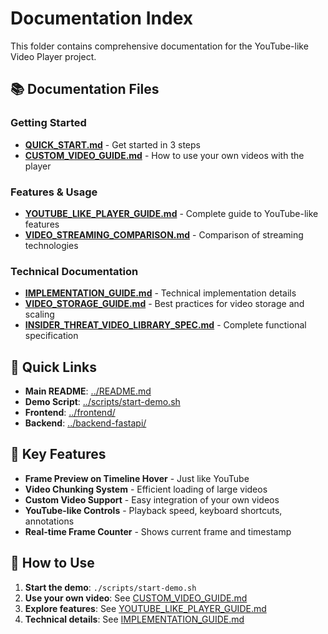 # Documentation Index

This folder contains comprehensive documentation for the YouTube-like Video Player project.

## 📚 Documentation Files

### Getting Started

- **[QUICK_START.md](QUICK_START.md)** - Get started in 3 steps
- **[CUSTOM_VIDEO_GUIDE.md](CUSTOM_VIDEO_GUIDE.md)** - How to use your own videos with the player

### Features & Usage

- **[YOUTUBE_LIKE_PLAYER_GUIDE.md](YOUTUBE_LIKE_PLAYER_GUIDE.md)** - Complete guide to YouTube-like features
- **[VIDEO_STREAMING_COMPARISON.md](VIDEO_STREAMING_COMPARISON.md)** - Comparison of streaming technologies

### Technical Documentation

- **[IMPLEMENTATION_GUIDE.md](IMPLEMENTATION_GUIDE.md)** - Technical implementation details
- **[VIDEO_STORAGE_GUIDE.md](VIDEO_STORAGE_GUIDE.md)** - Best practices for video storage and scaling
- **[INSIDER_THREAT_VIDEO_LIBRARY_SPEC.md](INSIDER_THREAT_VIDEO_LIBRARY_SPEC.md)** - Complete functional specification

## 🚀 Quick Links

- **Main README**: [../README.md](../README.md)
- **Demo Script**: [../scripts/start-demo.sh](../scripts/start-demo.sh)
- **Frontend**: [../frontend/](../frontend/)
- **Backend**: [../backend-fastapi/](../backend-fastapi/)

## 🎯 Key Features

- **Frame Preview on Timeline Hover** - Just like YouTube
- **Video Chunking System** - Efficient loading of large videos
- **Custom Video Support** - Easy integration of your own videos
- **YouTube-like Controls** - Playback speed, keyboard shortcuts, annotations
- **Real-time Frame Counter** - Shows current frame and timestamp

## 📖 How to Use

1. **Start the demo**: `./scripts/start-demo.sh`
2. **Use your own video**: See [CUSTOM_VIDEO_GUIDE.md](CUSTOM_VIDEO_GUIDE.md)
3. **Explore features**: See [YOUTUBE_LIKE_PLAYER_GUIDE.md](YOUTUBE_LIKE_PLAYER_GUIDE.md)
4. **Technical details**: See [IMPLEMENTATION_GUIDE.md](IMPLEMENTATION_GUIDE.md)
